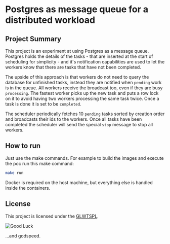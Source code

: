# Postgres as message queue for a distributed workload

## Project Summary

This project is an experiment at using Postgres as a message queue. Postgres holds the details of the tasks - that are inserted at the start of scheduling for simplicity - and it's notification capabilities are used to let the workers know that there are tasks that have not been completed.

The upside of this approach is that workers do not need to query the database for unfinished tasks, instead they are notified when `pending` work is in the queue. All workers receive the broadcast too, even if they are busy `processing`. The fastest worker picks up the new task and puts a row lock on it to avoid having two workers processing the same task twice. Once a task is done it is set to be `completed`.

The scheduler periodically fetches 10 `pending` tasks sorted by creation order and broadcasts their ids to the workers. Once all tasks have been completed the scheduler will send the special `stop` message to stop all workers.

## How to run

Just use the make commands. For example to build the images and execute the poc run this make command:
```bash
make run
```

Docker is required on the host machine, but everything else is handled inside the containers.

## License

This project is licensed under the [GLWTSPL](/LICENSE.txt).

![Good Luck](https://github.com/me-shaon/GLWTPL/raw/master/good-luck.gif)

...and godspeed.
